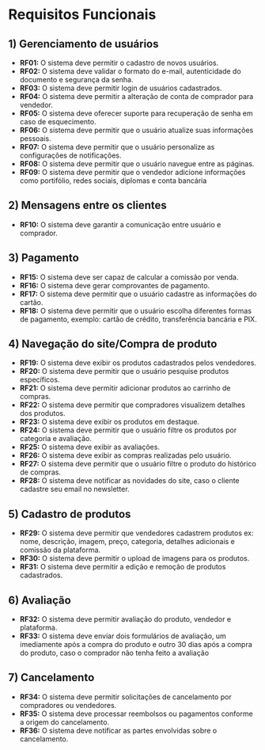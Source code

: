 # Requisitos Funcionais

## 1) Gerenciamento de usuários

- **RF01:** O sistema deve permitir o cadastro de novos usuários.
- **RF02:** O sistema deve validar o formato do e-mail, autenticidade do documento e segurança da senha.
- **RF03:** O sistema deve permitir login de usuários cadastrados.
- **RF04:** O sistema deve permitir a alteração de conta de comprador para vendedor.
- **RF05:** O sistema deve oferecer suporte para recuperação de senha em caso de esquecimento.
- **RF06:** O sistema deve permitir que o usuário atualize suas informações pessoais.
- **RF07:** O sistema deve permitir que o usuário personalize as configurações de notificações.
- **RF08:** O sistema deve permitir que o usuário navegue entre as páginas.
- **RF09:** O sistema deve permitir que o vendedor adicione informações como portifólio, redes sociais, diplomas e conta bancária
  
## 2) Mensagens entre os clientes

- **RF10:** O sistema deve garantir a comunicação entre usuário e comprador.

## 3) Pagamento

- **RF15:** O sistema deve ser capaz de calcular a comissão por venda.
- **RF16:** O sistema deve gerar comprovantes de pagamento.
- **RF17:** O sistema deve permitir que o usuário cadastre as informações do cartão.
- **RF18:** O sistema deve permitir que o usuário escolha diferentes formas de pagamento, exemplo: cartão de crédito, transferência bancária e PIX.

## 4) Navegação do site/Compra de produto

- **RF19:** O sistema deve exibir os produtos cadastrados pelos vendedores.
- **RF20:** O sistema deve permitir que o usuário pesquise produtos específicos.
- **RF21:** O sistema deve permitir adicionar produtos ao carrinho de compras.
- **RF22:** O sistema deve permitir que compradores visualizem detalhes dos produtos.
- **RF23:** O sistema deve exibir os produtos em destaque.
- **RF24:** O sistema deve permitir que o usuário filtre os produtos por categoria e avaliação.
- **RF25:** O sistema deve exibir as avaliações.
- **RF26:** O sistema deve exibir as compras realizadas pelo usuário.
- **RF27:** O sistema deve permitir que o usuário filtre o produto do histórico de compras.
- **RF28:** O sistema deve notificar as novidades do site, caso o cliente cadastre seu email no newsletter.


## 5) Cadastro de produtos

- **RF29:** O sistema deve permitir que vendedores cadastrem produtos ex: nome, descrição, imagem, preço, categoria, detalhes adicionais e comissão da plataforma.
- **RF30:** O sistema deve permitir o upload de imagens para os produtos.
- **RF31:** O sistema deve permitir a edição e remoção de produtos cadastrados.

## 6) Avaliação

- **RF32:** O sistema deve permitir avaliação do produto, vendedor e plataforma.
- **RF33:** O sistema deve enviar dois formulários de avaliação, um imediamente após a compra do produto e outro 30 dias após a compra do produto, caso o comprador não tenha feito a avaliação

## 7) Cancelamento

- **RF34:** O sistema deve permitir solicitações de cancelamento por compradores ou vendedores.
- **RF35:** O sistema deve processar reembolsos ou pagamentos conforme a origem do cancelamento.
- **RF36:** O sistema deve notificar as partes envolvidas sobre o cancelamento.

